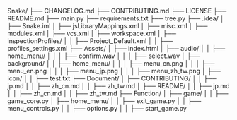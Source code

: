 Snake/
├── CHANGELOG.md
├── CONTRIBUTING.md
├── LICENSE
├── README.md
├── main.py
├── requirements.txt
├── tree.py
├── .idea/
│   ├── Snake.iml
│   ├── jsLibraryMappings.xml
│   ├── misc.xml
│   ├── modules.xml
│   ├── vcs.xml
│   ├── workspace.xml
│   ├── inspectionProfiles/
│   │   ├── Project_Default.xml
│   │   ├── profiles_settings.xml
├── Assets/
│   ├── index.html
│   ├── audio/
│   │   ├── home_menu/
│   │   │   ├── confirm.wav
│   │   │   ├── select.wav
│   ├── background/
│   │   ├── home_menu/
│   │   │   ├── menu_cn.png
│   │   │   ├── menu_en.png
│   │   │   ├── menu_jp.png
│   │   │   ├── menu_zh_tw.png
│   ├── icon/
│   │   ├── test.txt
├── Document/
│   ├── CONTRIBUTING/
│   │   ├── jp.md
│   │   ├── zh_cn.md
│   │   ├── zh_tw.md
│   ├── README/
│   │   ├── jp.md
│   │   ├── zh_cn.md
│   │   ├── zh_tw.md
├── Function/
│   ├── game/
│   │   ├── game_core.py
│   ├── home_menu/
│   │   ├── exit_game.py
│   │   ├── menu_controls.py
│   │   ├── options.py
│   │   ├── start_game.py